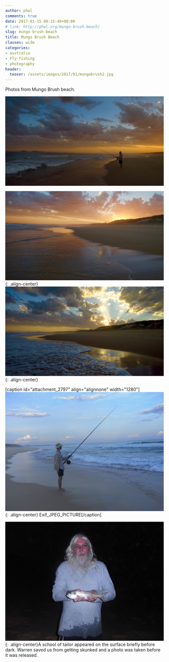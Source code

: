 ```yaml
---
author: phwl
comments: true
date: 2017-01-15 08:15:40+00:00
# link: http://phwl.org/mungo-brush-beach/
slug: mungo-brush-beach
title: Mungo Brush Beach
classes: wide
categories:
- australia
- Fly-fishing
- photography
header:
  teaser: /assets/images/2017/01/mungobrush2.jpg
---
```


Photos from Mungo Brush beach.

![](/assets/images/2017/01/mungobrush2.jpg)

<!-- more -->

![](/assets/images/2017/01/mungobrush1.jpg){: .align-center} [
](/assets/images/2017/01/mungobrush2.jpg) ![](/assets/images/2017/01/mungobrush3.jpg){: .align-center}

[caption id="attachment_2797" align="alignnone" width="1280"]![](/assets/images/2017/01/mungobrush-phwl.jpg){: .align-center} Exif_JPEG_PICTURE[/caption]

![](/assets/images/2017/01/mingobrush-wmtailor.jpg){: .align-center}A school of tailor appeared on the surface briefly before dark. Warren saved us from getting skunked and a photo was taken before it was released.

